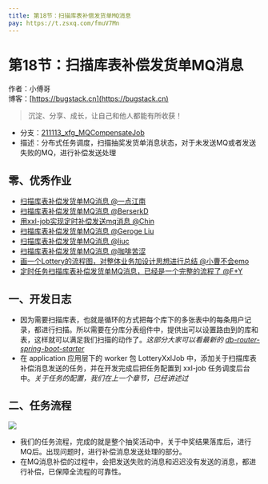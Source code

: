 ```yaml
---
title: 第18节：扫描库表补偿发货单MQ消息
pay: https://t.zsxq.com/fmuV7Mn
---
```


# 第18节：扫描库表补偿发货单MQ消息

作者：小傅哥
<br/>博客：[https://bugstack.cn](https://bugstack.cn)

>沉淀、分享、成长，让自己和他人都能有所收获！

- 分支：[211113_xfg_MQCompensateJob](https://gitcode.net/KnowledgePlanet/Lottery/-/tree/211113_xfg_MQCompensateJobb) 
- 描述：分布式任务调度，扫描抽奖发货单消息状态，对于未发送MQ或者发送失败的MQ，进行补偿发送处理

## 零、优秀作业

- [扫描库表补偿发货单MQ消息 @一点江南](https://t.zsxq.com/06vbai6qv)
- [扫描库表补偿发货单MQ消息 @BerserkD](https://t.zsxq.com/06fAIEE2R)
- [用xxl-job实现定时补偿发送mq消息 @Chin](https://t.zsxq.com/06rvFQnYN)
- [扫描库表补偿发货单MQ消息 @Geroge Liu](https://t.zsxq.com/06ju3JeuF)
- [扫描库表补偿发货单MQ消息 @liuc](https://t.zsxq.com/06RNNzFUN)
- [扫描库表补偿发货单MQ消息 @咖啡苦涩](https://t.zsxq.com/0c9bNriyF)
- [画一个Lottery的流程图，对整体业务加设计思想进行总结 @小曹不会emo](https://t.zsxq.com/0dJBkauPz)
- [定时任务扫描库表补偿发货单MQ消息，已经是一个完整的流程了 @F+Y](https://t.zsxq.com/107KSNr83)

## 一、开发日志

- 因为需要扫描库表，也就是循环的方式把每个库下的多张表中的每条用户记录，都进行扫描。所以需要在分库分表组件中，提供出可以设置路由到的库和表，这样就可以满足我们扫描的动作了。*这部分大家可以看最新的 [db-router-spring-boot-starter](https://gitcode.net/KnowledgePlanet/db-router-spring-boot-starter)*
- 在 application 应用层下的 worker 包 LotteryXxlJob 中，添加关于扫描库表补偿消息发送的任务，并在开发完成后把任务配置到 xxl-job 任务调度后台中。*关于任务的配置，我们在上一个章节，已经讲述过*

## 二、任务流程

![](/images/article/project/lottery/Part-2/18-01.png)

- 我们的任务流程，完成的就是整个抽奖活动中，关于中奖结果落库后，进行MQ后。出现问题时，进行补偿消息发送处理的部分。
- 在MQ消息补偿的过程中，会把发送失败的消息和迟迟没有发送的消息，都进行补偿，已保障全流程的可靠性。
